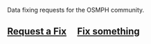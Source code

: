 Data fixing requests for the OSMPH community.

## [Request a Fix](../../issues/new) &nbsp;&nbsp;&nbsp; [Fix something](../../issues?q=is%3Aissue)

 